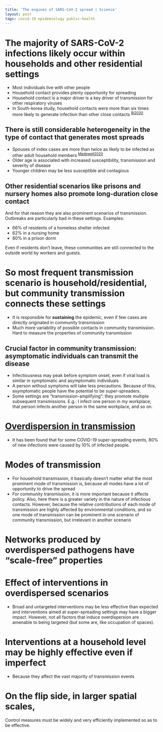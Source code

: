 ```yaml
---
title: 'The engines of SARS-CoV-2 spread | Science'
layout: post
tags: covid-19 epidemiology public-health
---
```




# The majority of SARS-CoV-2 infections likely occur within households and other residential settings

-   Most individuals live with other people
-   Household contact provides plenty opportunity for spreading
-   Household contact is a major driver is a key driver of transmission for other
respiratory viruses
-   In South-korea study, household contacts were more than six times more likely
to generate infection than other close contacts <sup id="2ac7f0f6e6719776ed4116530e077294"><a href="#Bi2020" title="Qifang Bi, Yongsheng Wu, Shujiang Mei, Chenfei Ye, Xuan Zou, Zhen Zhang, Xiaojian Liu, Lan Wei, Shaun A Truelove, Tong Zhang, Wei Gao, Cong Cheng, Xiujuan Tang, Xiaoliang Wu, Yu Wu, Binbin Sun, Suli Huang, Yu Sun, Juncen Zhang, Ting Ma, Justin Lessler \&amp; Tiejian Feng, Epidemiology and transmission of {COVID}-19 in 391 cases and 1286 of their close contacts in Shenzhen, China: a retrospective cohort study, {The Lancet Infectious Diseases}, v(8), 911--919 (2020).">Bi2020</a></sup>


## There is still considerable heterogeneity in the type of contact that generates most spreads

-   Spouses of index cases are more than twice as likely to be infected as other
adult household members <sup id="d8f1f153b83a94423a25e7c93a21fb7c"><a href="#Madewell2020" title="Zachary Madewell, Yang Yang, Ira Longini, Elizabeth Halloran \&amp; Natalie Dean, Household transmission of {SARS}-{CoV}-2: a systematic review and meta-analysis of secondary attack rate, v(), (2020).">Madewell2020</a></sup>
-   Older age is associated with increased susceptibility, transmission and
severity of disease
-   Younger children may be less susceptible and contagious


## Other residential scenarios like prisons and nursery homes also promote long-duration close contact

And for that reason they are also prominent scenarios of transmission. Outbreaks
are particularly bad in these settings. Examples:

-   66% of residents of a homeless shelter infected
-   62% in a nursing home
-   80% in a prison dorm

Even if residents don&rsquo;t leave, these communities are still connected to the
outside world by workers and guests.


# So most frequent transmission scenario is household/residential, but community transmission connects these settings

-   It is responsible for **sustaining** the epidemic, even if few cases are
directly originated in community transmission
-   Much more variability of possible contacts in community transmission. Hard to
measure the properties of community transmission


## Crucial factor in community transmission: asymptomatic individuals can transmit the disease

-   Infectiousness may peak before symptom onset, even if viral load is similar in
symptomatic and asymptomatic individuals
-   A person without symptoms will take less precautions. Because of this,
asymptomatic people have the potential to be super-spreaders.
-   Some settings are &ldquo;transmission-amplifying&rdquo;: they promote multiple subsequent
transmissions. E.g.: I infect one person in my workplace; that person infects
another person in the same workplace, and so on.


# [Overdispersion in transmission](/20201030042927-overdispersion_in_transmission)

-   It has been found that for some COVID-19 super-spreading events, 80% of new
infections were caused by 10% of infected people.


# Modes of transmission

-   For household transmission, it basically doesn&rsquo;t matter what the most prominent
mode of transmission is, because all modes have a lot of opportunity to drive
the spread
-   For community transmission, it is more important because it affects policy.
Also, here there is a greater variety in the nature of infectious contacts.
However, because the relative contributions of each mode of transmission are
highly affected by environmental conditions, and so one mode of transmission
can be prominent in one scenario of community transmission, but irrelevant in
another scenario


# Networks produced by overdispersed pathogens have &ldquo;scale-free&rdquo; properties


# Effect of interventions in overdispersed scenarios

-   Broad and untargeted interventions may be less effective than expected and
interventions aimed at super-spreading settings may have a bigger impact.
However, not all factors that induce overdispersion are amenable to being
targeted (but some are, like occupation of spaces).


# Interventions at a household level may be highly effective even if imperfect

-   Because they affect the vast majority of transmission events


# On the flip side, in larger spatial scales,

Control measures must be widely and very efficiently implemented so as to be
effective.
